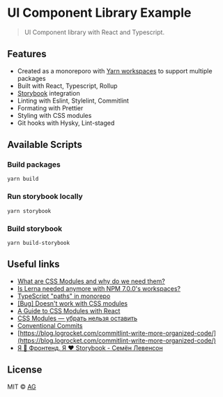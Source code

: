 # UI Component Library Example

> UI Component library with React and Typescript.

## Features

- Created as a monoreporo with [Yarn workspaces](https://classic.yarnpkg.com/lang/en/docs/workspaces/) to support multiple packages
- Built with React, Typescript, Rollup
- [Storybook](https://storybook.js.org/) integration
- Linting with Eslint, Stylelint, Commitlint
- Formating with Prettier
- Styling with CSS modules
- Git hooks with Hysky, Lint-staged

## Available Scripts

### Build packages

```
yarn build
```

### Run storybook locally

```
yarn storybook
```

### Build storybook

```
yarn build-storybook
```

## Useful links

- [What are CSS Modules and why do we need them?](https://css-tricks.com/css-modules-part-1-need/)
- [Is Lerna needed anymore with NPM 7.0.0's workspaces?](https://stackoverflow.com/questions/64909635/is-lerna-needed-anymore-with-npm-7-0-0s-workspaces)
- [TypeScript "paths" in monorepo](https://github.com/vercel/turbo/discussions/620)
- [[Bug] Doesn't work with CSS modules](https://github.com/storybookjs/addon-postcss/issues/29)
- [A Guide to CSS Modules with React](https://maxrohde.com/2022/08/12/a-guide-to-css-modules-with-react)
- [CSS Modules — убрать нельзя оставить](https://www.youtube.com/watch?v=A-C9MFK56fc)
- [Conventional Commits](https://www.conventionalcommits.org/en/v1.0.0-beta.2/#summary)
- [https://blog.logrocket.com/commitlint-write-more-organized-code/](https://blog.logrocket.com/commitlint-write-more-organized-code/)
- [Я 💛 Фронтенд. Я ❤ Storybook - Семён Левенсон](https://www.youtube.com/watch?v=ZUo9Rv_--F4)

## License

MIT © [AG](https://github.com/prodev-ag)
